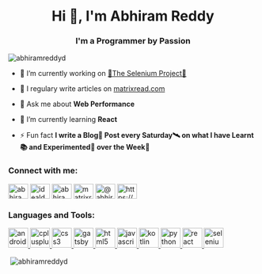 <h1 align="center">Hi 👋, I'm Abhiram Reddy</h1>
<h3 align="center">I'm a Programmer by Passion</h3>

<p align="left"> <img src="https://komarev.com/ghpvc/?username=abhiramreddyd" alt="abhiramreddyd" /> </p>

- 🔭 I’m currently working on [🤖The Selenium Project🐍](https://github.com/AbhiramReddyD/The-Selenium-Project)

- 📝 I regulary write articles on [matrixread.com](https://matrixread.com/)

- 💬 Ask me about **Web Performance**

- 🌱 I’m currently learning **React**

- ⚡ Fun fact **I write a Blog📜 Post every Saturday🛰 on what I have Learnt📚 and Experimented🔬 over the Week🔭**

<p align="left">
<h3 align="left">Connect with me:</h3>
<a href="https://codepen.io/abhiram_reddy" target="blank"><img align="center" src="https://cdn.jsdelivr.net/npm/simple-icons@3.0.1/icons/codepen.svg" alt="abhiram_reddy" height="30" width="40" /></a>
<a href="https://twitter.com/idealdeveloper_" target="blank"><img align="center" src="https://cdn.jsdelivr.net/npm/simple-icons@3.0.1/icons/twitter.svg" alt="idealdeveloper_" height="30" width="40" /></a>
<a href="https://linkedin.com/in/abhiramreddyduggempudi" target="blank"><img align="center" src="https://cdn.jsdelivr.net/npm/simple-icons@3.0.1/icons/linkedin.svg" alt="abhiramreddyduggempudi" height="30" width="40" /></a>
<a href="https://instagram.com/matrixreaders" target="blank"><img align="center" src="https://cdn.jsdelivr.net/npm/simple-icons@3.0.1/icons/instagram.svg" alt="matrixreaders" height="30" width="40" /></a>
<a href="https://medium.com/@abhiram.reddy" target="blank"><img align="center" src="https://cdn.jsdelivr.net/npm/simple-icons@3.0.1/icons/medium.svg" alt="@abhiram.reddy" height="30" width="40" /></a>
<a href="https://matrixread.com/feed/" target="blank"><img align="center" src="https://cdn.jsdelivr.net/npm/simple-icons@3.0.1/icons/rss.svg" alt="https://matrixread.com/feed/" height="30" width="40" /></a>
</p>

<h3 align="left">Languages and Tools:</h3>
<p align="left"> <a href="https://developer.android.com" target="_blank"> <img src="https://devicons.github.io/devicon/devicon.git/icons/android/android-original-wordmark.svg" alt="android" width="40" height="40"/> </a> <a href="https://www.w3schools.com/cpp/" target="_blank"> <img src="https://devicons.github.io/devicon/devicon.git/icons/cplusplus/cplusplus-original.svg" alt="cplusplus" width="40" height="40"/> </a> <a href="https://www.w3schools.com/css/" target="_blank"> <img src="https://devicons.github.io/devicon/devicon.git/icons/css3/css3-original-wordmark.svg" alt="css3" width="40" height="40"/> </a> <a href="https://www.gatsbyjs.com/" target="_blank"> <img src="https://www.vectorlogo.zone/logos/gatsbyjs/gatsbyjs-icon.svg" alt="gatsby" width="40" height="40"/> </a> <a href="https://www.w3.org/html/" target="_blank"> <img src="https://devicons.github.io/devicon/devicon.git/icons/html5/html5-original-wordmark.svg" alt="html5" width="40" height="40"/> </a> <a href="https://developer.mozilla.org/en-US/docs/Web/JavaScript" target="_blank"> <img src="https://devicons.github.io/devicon/devicon.git/icons/javascript/javascript-original.svg" alt="javascript" width="40" height="40"/> </a> <a href="https://kotlinlang.org" target="_blank"> <img src="https://www.vectorlogo.zone/logos/kotlinlang/kotlinlang-icon.svg" alt="kotlin" width="40" height="40"/> </a> <a href="https://www.python.org" target="_blank"> <img src="https://devicons.github.io/devicon/devicon.git/icons/python/python-original.svg" alt="python" width="40" height="40"/> </a> <a href="https://reactjs.org/" target="_blank"> <img src="https://devicons.github.io/devicon/devicon.git/icons/react/react-original-wordmark.svg" alt="react" width="40" height="40"/> </a> <a href="https://www.selenium.dev" target="_blank"> <img src="https://raw.githubusercontent.com/detain/svg-logos/780f25886640cef088af994181646db2f6b1a3f8/svg/selenium-logo.svg" alt="selenium" width="40" height="40"/> </a> </p>

<p>&nbsp;<img align="center" src="https://github-readme-stats.vercel.app/api?username=abhiramreddyd&show_icons=true" alt="abhiramreddyd" /></p>
